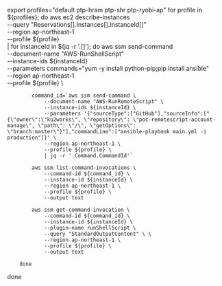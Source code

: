 export profiles="default ptp-hram ptp-shr ptp-ryobi-ap"
for profile in ${profiles};
do
    aws ec2 describe-instances \
        --query "Reservations[].Instances[].InstanceId[]" \
        --region ap-northeast-1 \
        --profile ${profile} \
        | for instanceId in $(jq -r '.[]');
        do
            aws ssm send-command \
                --document-name "AWS-RunShellScript" \
                --instance-ids ${instanceId} \
                --parameters commands="yum -y install python-pip;pip install ansible" \
                --region ap-northeast-1 \
                --profile ${profile} \

            command_id=`aws ssm send-command \
                --document-name "AWS-RunRemoteScript" \
                --instance-ids ${instanceId} \
                --parameters '{"sourceType":["GitHub"],"sourceInfo":["{\"owner\":\"ku2works\", \"repository\": \"poc-remotescript-account-manage\", \"path\": \"/\", \"getOptions\": \"branch:master\"}"],"commandLine":["ansible-playbook main.yml -i production"]}' \
                --region ap-northeast-1 \
                --profile ${profile} \
                | jq -r '.Command.CommandId'`

            aws ssm list-command-invocations \
                --command-id ${command_id} \
                --instance-id ${instanceId} \
                --region ap-northeast-1 \
                --profile ${profile} \
                --output text

            aws ssm get-command-invocation \
                --command-id ${command_id} \
                --instance-id ${instanceId} \
                --plugin-name runShellScript \
                --query "StandardOutputContent" \ \
                --region ap-northeast-1 \
                --profile ${profile} \
                --output text

        done
done